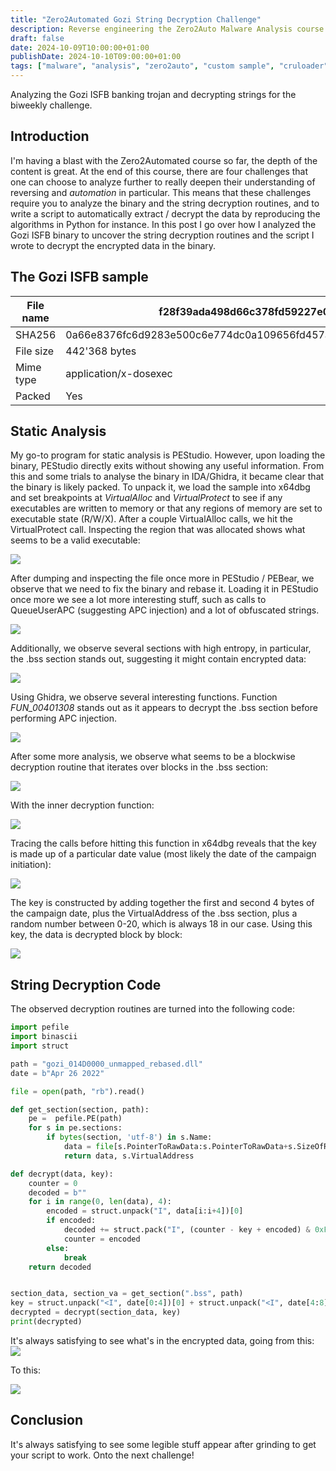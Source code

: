 ```yaml
---
title: "Zero2Automated Gozi String Decryption Challenge"
description: Reverse engineering the Zero2Auto Malware Analysis course custom sample
draft: false
date: 2024-10-09T10:00:00+01:00
publishDate: 2024-10-10T09:00:00+01:00
tags: ["malware", "analysis", "zero2auto", "custom sample", "cruloader"]
---
```


Analyzing the Gozi ISFB banking trojan and decrypting strings for the biweekly challenge.

## Introduction

I'm having a blast with the Zero2Automated course so far, the depth of the content is great. 
At the end of this course, there are four challenges that one can choose to analyze further to
really deepen their understanding of reversing and *automation* in particular. This means that
these challenges require you to analyze the binary and the string decryption routines, and to write
a script to automatically extract / decrypt the data by reproducing the algorithms in Python for instance.
In this post I go over how I analyzed the Gozi ISFB binary to uncover the string decryption routines
and the script I wrote to decrypt the encrypted data in the binary.

## The Gozi ISFB sample

| File name  | f28f39ada498d66c378fd59227e0f215.dll                                                      |
|------------|------------------------------------------------------------------|
| SHA256     | 0a66e8376fc6d9283e500c6e774dc0a109656fd457a0ce7dbf40419bc8d50936 |
| File size  | 442'368 bytes                                                   |
| Mime type  | application/x-dosexec                                            |
| Packed     | Yes                                                             |

## Static Analysis
My go-to program for static analysis is PEStudio. However, upon loading the binary, PEStudio directly exits without showing
any useful information. From this and some trials to analyse the binary in IDA/Ghidra, it became clear that the binary
is likely packed. To unpack it, we load the sample into x64dbg and set breakpoints at *VirtualAlloc* and *VirtualProtect* to see
if any executables are written to memory or that any regions of memory are set to executable state (R/W/X). After a couple VirtualAlloc
calls, we hit the VirtualProtect call. Inspecting the region that was allocated shows what seems to be a valid executable:

![](./virtualalloc.png)

After dumping and inspecting the file once more in PEStudio / PEBear, we observe that we need to fix the binary and rebase it.
Loading it in PEStudio once more we see a lot more interesting stuff, such as calls to QueueUserAPC (suggesting APC injection)
and a lot of obfuscated strings. 

![](./pestudio_executable.png)

Additionally, we observe several sections with high entropy, in particular, the .bss section stands out, suggesting it might contain encrypted
data:

![](./bss_section_pestudio.png)

Using Ghidra, we observe several interesting functions. Function *FUN_00401308* stands out as it appears to decrypt the .bss section before
performing APC injection. 

![](./decrypt_bss_apc_injection.png)

After some more analysis, we observe what seems to be a blockwise decryption routine that iterates over blocks in the .bss section:

![](./decrypt.png)

With the inner decryption function:

![](./decrypt_inner.png)

Tracing the calls before hitting this function in x64dbg reveals that the key is made up of a particular date value (most likely the date of the campaign initiation):

![](./april.png)

The key is constructed by adding together the first and second 4 bytes of the campaign date, plus the VirtualAddress of the .bss section, plus a random number
between 0-20, which is always 18 in our case. Using this key, the data is decrypted block by block:

![](./decryption.png)

## String Decryption Code

The observed decryption routines are turned into the following code:

```Python
import pefile
import binascii
import struct

path = "gozi_014D0000_unmapped_rebased.dll"
date = b"Apr 26 2022"

file = open(path, "rb").read()

def get_section(section, path):
    pe =  pefile.PE(path)
    for s in pe.sections: 
        if bytes(section, 'utf-8') in s.Name:
            data = file[s.PointerToRawData:s.PointerToRawData+s.SizeOfRawData]
            return data, s.VirtualAddress

def decrypt(data, key):
    counter = 0
    decoded = b""
    for i in range(0, len(data), 4):
        encoded = struct.unpack("I", data[i:i+4])[0]
        if encoded: 
            decoded += struct.pack("I", (counter - key + encoded) & 0xFFFFFFFF) 
            counter = encoded
        else:
            break
    return decoded


section_data, section_va = get_section(".bss", path)
key = struct.unpack("<I", date[0:4])[0] + struct.unpack("<I", date[4:8])[0] + section_va + 18
decrypted = decrypt(section_data, key)
print(decrypted)
```
It's always satisfying to see what's in the encrypted data, going from this:
![](./string_encrypted.png)

To this:

![](./string_decrypted.png)


## Conclusion

It's always satisfying to see some legible stuff appear after grinding to get your script
to work. Onto the next challenge!